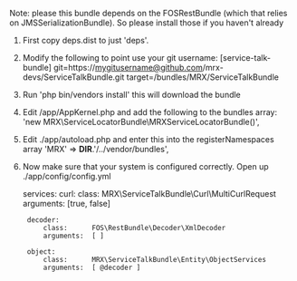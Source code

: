 Note: please this bundle depends on the FOSRestBundle (which that relies on JMSSerializationBundle).
So please install those if you haven't already

1. First copy deps.dist to just 'deps'.

2. Modify the following to point use your git username:
        [service-talk-bundle]
            git=https://mygitusername@github.com/mrx-devs/ServiceTalkBundle.git
            target=/bundles/MRX/ServiceTalkBundle
    
3. Run 'php bin/vendors install' this will download the bundle

4. Edit /app/AppKernel.php and add the following to the bundles array:
        'new MRX\ServiceLocatorBundle\MRXServiceLocatorBundle()',

5. Edit ./app/autoload.php and enter this into the registerNamespaces array
        'MRX'              => __DIR__.'/../vendor/bundles',

6. Now make sure that your system is configured correctly. Open up ./app/config/config.yml

    services:
        curl:
            class:      MRX\ServiceTalkBundle\Curl\MultiCurlRequest
            arguments:  [true, false]
            
        decoder:
            class:      FOS\RestBundle\Decoder\XmlDecoder
            arguments:  [ ]
    
        object:
            class:      MRX\ServiceTalkBundle\Entity\ObjectServices
            arguments:  [ @decoder ]
    

